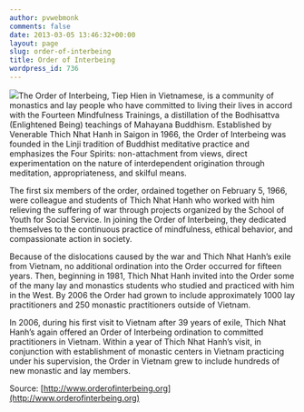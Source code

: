 ```yaml
---
author: pvwebmonk
comments: false
date: 2013-03-05 13:46:32+00:00
layout: page
slug: order-of-interbeing
title: Order of Interbeing
wordpress_id: 736
---
```


![](http://plumvillage.org/wp-content/uploads/2013/03/inter-300x150.gif)The Order of Interbeing, Tiep Hien in Vietnamese, is a community of monastics and lay people who have committed to living their lives in accord with the Fourteen Mindfulness Trainings, a distillation of the Bodhisattva (Enlightened Being) teachings of Mahayana Buddhism. Established by Venerable Thich Nhat Hanh in Saigon in 1966, the Order of Interbeing was founded in the Linji tradition of Buddhist meditative practice and emphasizes the Four Spirits: non-attachment from views, direct experimentation on the nature of interdependent origination through meditation, appropriateness, and skilful means.

The first six members of the order, ordained together on February 5, 1966, were colleague and students of Thich Nhat Hanh who worked with him relieving the suffering of war through projects organized by the School of Youth for Social Service. In joining the Order of Interbeing, they dedicated themselves to the continuous practice of mindfulness, ethical behavior, and compassionate action in society.

Because of the dislocations caused by the war and Thich Nhat Hanh’s exile from Vietnam, no additional ordination into the Order occurred for fifteen years. Then, beginning in 1981, Thich Nhat Hanh invited into the Order some of the many lay and monastics students who studied and practiced with him in the West. By 2006 the Order had grown to include approximately 1000 lay practitioners and 250 monastic practitioners outside of Vietnam.

In 2006, during his first visit to Vietnam after 39 years of exile, Thich Nhat Hanh’s again offered an Order of Interbeing ordination to committed practitioners in Vietnam. Within a year of Thich Nhat Hanh’s visit, in conjunction with establishment of monastic centers in Vietnam practicing under his supervision, the Order in Vietnam grew to include hundreds of new monastic and lay members.

Source: [http://www.orderofinterbeing.org](http://www.orderofinterbeing.org)
